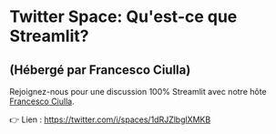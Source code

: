 # Twitter Space: Qu'est-ce que Streamlit?
## (Hébergé par Francesco Ciulla)

Rejoignez-nous pour une discussion 100% Streamlit avec notre hôte [Francesco Ciulla](https://twitter.com/FrancescoCiull4).

👉 Lien : https://twitter.com/i/spaces/1dRJZlbglXMKB